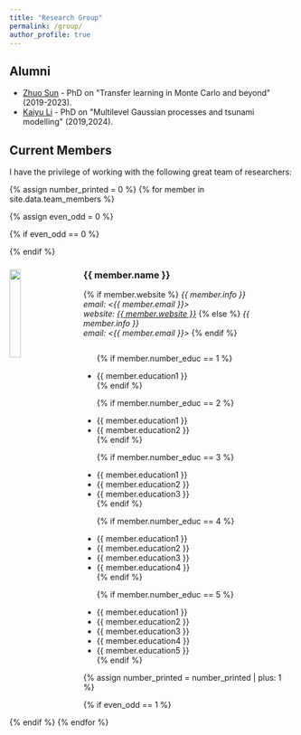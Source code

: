 ```yaml
---
title: "Research Group"
permalink: /group/
author_profile: true
---
```


## Alumni

  * [Zhuo Sun](https://jz-fun.github.io) - PhD on "Transfer learning in Monte Carlo and beyond" (2019-2023).
  * [Kaiyu Li](https://ceciliakaiyu.github.io) - PhD on "Multilevel Gaussian processes and tsunami modelling" (2019,2024).

## Current Members

I have the privilege of working with the following great team of researchers:

<div id="team" class="col-sm-12">

{% assign number_printed = 0 %}
{% for member in site.data.team_members %}

{% assign even_odd = 0 %}

{% if even_odd == 0 %}
<div class="row">
{% endif %}

<div class="col-sm-6 clearfix">
  <img src="{{ site.url }}{{ site.baseurl }}/images/teampic/{{ member.photo }}" class="img-responsive rounded" width="20%" style="float: left; margin-right: 30px" />
  <h3>{{ member.name }}</h3>
  {% if member.website  %}
  <i>{{ member.info }}<br>email: <{{ member.email }}><br>website: <a href="{{ member.website }}">{{ member.website }}</a></i>
  <i></i>
  {% else %}
  <i>{{ member.info }}<br>email: <{{ member.email }}></i>
  {% endif %}
  
  <ul style="overflow: hidden">

  {% if member.number_educ == 1 %}
  <li> {{ member.education1 }} </li>
  {% endif %}

  {% if member.number_educ == 2 %}
  <li> {{ member.education1 }} </li>
  <li> {{ member.education2 }} </li>
  {% endif %}

  {% if member.number_educ == 3 %}
  <li> {{ member.education1 }} </li>
  <li> {{ member.education2 }} </li>
  <li> {{ member.education3 }} </li>
  {% endif %}

  {% if member.number_educ == 4 %}
  <li> {{ member.education1 }} </li>
  <li> {{ member.education2 }} </li>
  <li> {{ member.education3 }} </li>
  <li> {{ member.education4 }} </li>
  {% endif %}

  {% if member.number_educ == 5 %}
  <li> {{ member.education1 }} </li>
  <li> {{ member.education2 }} </li>
  <li> {{ member.education3 }} </li>
  <li> {{ member.education4 }} </li>
  <li> {{ member.education5 }} </li>
  {% endif %}

  </ul>
</div>

{% assign number_printed = number_printed | plus: 1 %}

{% if even_odd == 1 %}
</div>
{% endif %}
{% endfor %}
</div>

</div>
